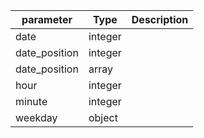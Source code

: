 | parameter | Type | Description |
| ----------- | ----------- |----------- |
| date  |  integer  |    |
| date_position  |  integer  |    |
| date_position  |  array  |    |
| hour  |  integer  |    |
| minute  |  integer  |    |
| weekday  |  object  |    |